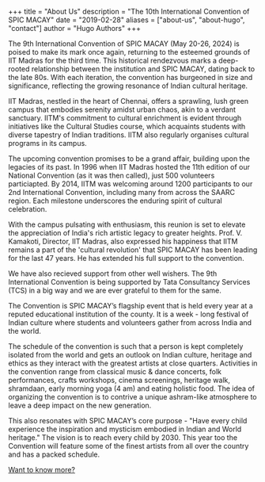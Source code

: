 +++
title = "About Us"
description = "The 10th International Convention of SPIC MACAY"
date = "2019-02-28"
aliases = ["about-us", "about-hugo", "contact"]
author = "Hugo Authors"
+++

The 9th International Convention of SPIC MACAY (May 20-26, 2024) is poised to make its mark once again, returning to the esteemed grounds of IIT Madras for the third time. This historical rendezvous marks a deep-rooted relationship between the institution and SPIC MACAY, dating back to the late 80s. With each iteration, the convention has burgeoned in size and significance, reflecting the growing resonance of Indian cultural heritage.

IIT Madras, nestled in the heart of Chennai, offers a sprawling, lush green campus that embodies serenity amidst urban chaos, akin to a verdant sanctuary. IITM's commitment to cultural enrichment is evident through initiatives like the Cultural Studies course, which acquaints students with diverse tapestry of Indian traditions. IITM also regularly organises cultural programs in its campus.

The upcoming convention promises to be a grand affair, building upon the legacies of its past. In 1996 when IIT Madras hosted the 11th edition of our National Convention (as it was then called), just 500 volunteers particiapted. By 2014, IITM was welcoming around 1200 participants to our 2nd International Convention, including many from across the SAARC region. Each milestone underscores the enduring spirit of cultural celebration.

With the campus pulsating with enthusiasm, this reunion is set to elevate the appreciation of India's rich artistic legacy to greater heights. Prof. V. Kamakoti, Director, IIT Madras, also expressed his happiness that IITM remains a part of the 'cultural revolution' that SPIC MACAY has been leading for the last 47 years. He has extended his full support to the convention.

We have also recieved support from other well wishers. The 9th International Convention is being supported by Tata Consultancy Services (TCS) in a big way and we are ever grateful to them for the same.

The Convention is SPIC MACAY’s flagship event that is held every year at a reputed educational institution of the county. It is a week - long festival of Indian culture where students and volunteers gather from across India and the world.

The schedule of the convention is such that a person is kept completely isolated from the world and gets an outlook on Indian culture, heritage and ethics as they interact with the greatest artists at close quarters. Activities in the convention range from classical music & dance concerts, folk performances, crafts workshops, cinema screenings, heritage walk, shramdaan, early morning yoga (4 am) and eating holistic food. The idea of organizing the convention is to contrive a unique ashram-like atmosphere to leave a deep impact on the new generation.

This also resonates with SPIC MACAY’s core purpose - "Have every child experience the inspiration and mysticism embodied in Indian and World heritage." The vision is to reach every child by 2030. This year too the Convention will feature some of the finest artists from all over the country and has a packed schedule.

[Want to know more?](https://spicmacay.org/about)
